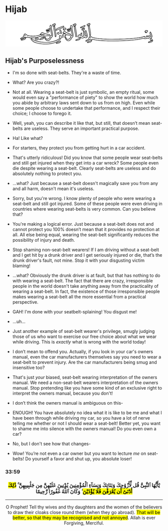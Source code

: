 # Hijab
![Bismillah](./Files/SVG/Bismillah.svg 'In the name of Allah (ﷻ), Most Gracious, Most Merciful. :no-zoom')

## Hijab's Purposelessness
* I'm so done with seat-belts. They're a waste of time.

* What? Are you crazy?!

* Not at all. Wearing a seat-belt is just symbolic, an empty ritual, some would even say a "performance of piety" to show the world how much you abide by arbitrary laws sent down to us from on high. Even while some people choose to undertake that performance, and I respect their choice; I choose to forego it.

* Well, yeah, you can describe it like that, but still, that doesn’t mean seat-belts are useless. They serve an important practical purpose.

* Ha! Like what?

* For starters, they protect you from getting hurt in a car accident.

* That's utterly ridiculous! Did you know that some people wear seat-belts and still get injured when they get into a car wreck? Some people even die despite wearing a seat-belt. Clearly seat-belts are useless and do absolutely nothing to protect you.

* ...what? Just because a seat-belt doesn't magically save you from any and all harm, doesn't mean it's useless.

* Sorry, but you're wrong. I know plenty of people who were wearing a seat-belt and still got injured. Some of these people were even driving in countries where wearing seat-belts is very common. Can you believe that?

* You're making a logical error. Just because a seat-belt does not and cannot protect you 100% doesn’t mean that it provides no protection at all. All else being equal, wearing the seat-belt significantly reduces the possibility of injury and death.

* Stop shaming non-seat-belt wearers! If I am driving without a seat-belt and I get hit by a drunk driver and I get seriously injured or die, that’s the drunk driver's fault, not mine. Stop it with your disgusting victim blaming!

* ...what? Obviously the drunk driver is at fault, but that has nothing to do with wearing a seat-belt. The fact that there are crazy, irresponsible people in the world doesn't take anything away from the practicality of wearing a seat-belt. In fact, the existence of those irresponsible people makes wearing a seat-belt all the more essential from a practical perspective.

* GAH! I'm done with your seatbelt-splaining! You disgust me!

* ...uh...

* Just another example of seat-belt wearer's privilege, smugly judging those of us who want to exercise our free choice about what we wear while driving. This is *exactly* what is wrong with the world today!

* I don’t mean to offend you. Actually, if you look in your car's owners manual, even the car manufacturers themselves say you need to wear a seat-belt to prevent injury. Are the car manufacturers being smug and insensitive too?

* That's just *your* biased, seat-belt wearing interpretation of the owners manual. We need a non-seat-belt wearers interpretation of the owners manual. Stop pretending like you have some kind of an exclusive right to interpret the owners manual, because you don't!

* I don’t think the owners manual is ambiguous on this-

* ENOUGH! You have absolutely no idea what it is like to be me and what I have been through while driving my car, so you have a lot of nerve telling me whether or not I should wear a seat-belt! Better yet, you want to shame me into silence with the owners manual! Do you even own a car?

* No, but I don't see how that changes-

* Wow! You’re not even a car owner but you want to lecture *me* on seat-belts! Do yourself a favor and shut up, you absolute loser!

<!-- tabs:start -->

### **<b>33:59</b>**

<h3><p style="text-align:center;">يَٰٓأَيُّهَا ٱلنَّبِىُّ قُل لِّأَزْوَٰجِكَ وَبَنَاتِكَ وَنِسَآءِ ٱلْمُؤْمِنِينَ يُدْنِينَ عَلَيْهِنَّ مِن جَلَٰبِيبِهِنَّ ۚ <mark>ذَٰلِكَ أَدْنَىٰٓ أَن يُعْرَفْنَ فَلَا يُؤْذَيْنَ</mark> ۗ وَكَانَ ٱللَّهُ غَفُورًا رَّحِيمًا</p></h3>

***

<p style="text-align:center;">O Prophet! Tell thy wives and thy daughters and the women of the believers to draw their cloaks close round them (when they go abroad). <mark>That will be better, so that they may be recognised and not annoyed</mark>. Allah is ever Forgiving, Merciful.</p>

<!-- tabs:end -->
